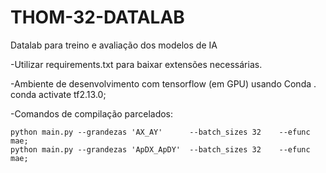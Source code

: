 # THOM-32-DATALAB
Datalab para treino e avaliação dos modelos de IA



-Utilizar requirements.txt para baixar extensões necessárias.

-Ambiente de desenvolvimento com tensorflow (em GPU) usando Conda
    . conda activate tf2.13.0; 

-Comandos de compilação parcelados:

    python main.py --grandezas 'AX_AY'      --batch_sizes 32    --efunc mae;
    python main.py --grandezas 'ApDX_ApDY'  --batch_sizes 32    --efunc mae;
